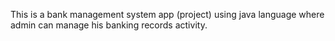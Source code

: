 This is a bank management system app (project) using java language where admin can manage his banking records activity.
